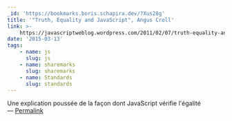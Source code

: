 ```yaml
---
_id: 'https://bookmarks.boris.schapira.dev/?Xus28g'
title: '"Truth, Equality and JavaScript", Angus Croll'
link: >-
    https://javascriptweblog.wordpress.com/2011/02/07/truth-equality-and-javascript/
date: '2015-03-13'
tags:
    - name: js
      slug: js
    - name: sharemarks
      slug: sharemarks
    - name: Standards
      slug: standards
---
```


Une explication poussée de la façon dont JavaScript vérifie l'égalité
<br>&#8212;
<a href="https://bookmarks.boris.schapira.dev/?Xus28g" title="Permalink">Permalink</a>

